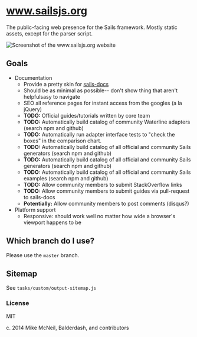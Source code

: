 # www.sailsjs.org

The public-facing web presence for the Sails framework.  Mostly static assets, except for the parser script.

![Screenshot of the www.sailsjs.org website](http://i.imgur.com/wANZmJU.png)

## Goals

+ Documentation
  + Provide a pretty skin for [sails-docs](http://github.com/balderdashy/sails-docs)
  + Should be as minimal as possible-- don't show thing that aren't helpfulsasy to navigate
  + SEO all reference pages for instant access from the googles (a la jQuery)
  + **TODO:** Official guides/tutorials written by core team
  + **TODO:** Automatically build catalog of community Waterline adapters (search npm and github)
  + **TODO:** Automatically run adapter interface tests to "check the boxes" in the comparison chart.
  + **TODO:** Automatically build catalog of all official and community Sails generators (search npm and github)
  + **TODO:** Automatically build catalog of all official and community Sails generators (search npm and github)
  + **TODO:** Automatically build catalog of all official and community Sails examples (search npm and github)
  + **TODO:** Allow community members to submit StackOverflow links
  + **TODO:** Allow community members to submit guides via pull-request to sails-docs
  + **Potentially:** Allow community members to post comments (disqus?)
+ Platform support
  + Responsive: should work well no matter how wide a browser's viewport happens to be


## Which branch do I use?

Please use the `master` branch.

## Sitemap

See `tasks/custom/output-sitemap.js`

### License

MIT

c. 2014 Mike McNeil, Balderdash, and contributors

